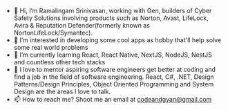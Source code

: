 - 👋 Hi, I’m Ramalingam Srinivasan, working with Gen, builders of Cyber Safety Solutions involving products such as Norton, Avast, LifeLock, Avira & Reputation Defender(formerly known as NortonLifeLock/Symantec). 
- 👀 I’m interested in developing some cool apps as hobby that'll help solve some real world problems
- 🌱 I’m currently learning React, React Native, NextJS, NodeJS, NestJS and countless other tech stacks
- 💞️ I love to mentor aspiring software engineers get better at coding and find a job in the field of software engineering. React, C#, .NET, Design Patterns/Design Principles, Object Oriented Programming and System Design are the areas I love to talk.
- 📫 How to reach me? Shoot me an email at codeandgyan@gmail.com

<!---
codeandgyan/codeandgyan is a ✨ special ✨ repository because its `README.md` (this file) appears on your GitHub profile.
You can click the Preview link to take a look at your changes.
--->
